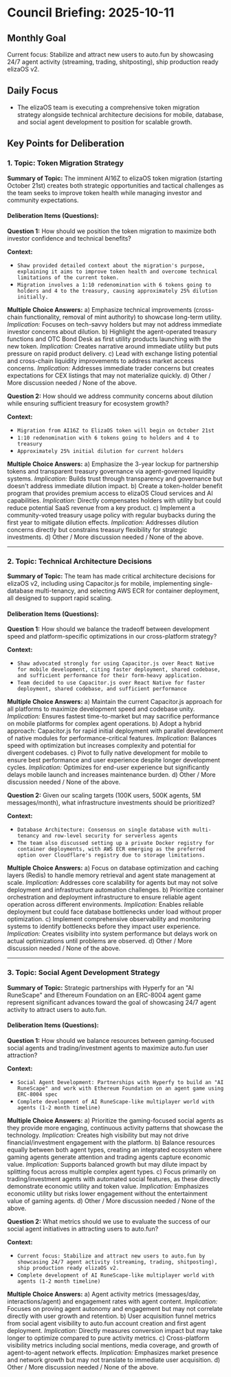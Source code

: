# Council Briefing: 2025-10-11

## Monthly Goal

Current focus: Stabilize and attract new users to auto.fun by showcasing 24/7 agent activity (streaming, trading, shitposting), ship production ready elizaOS v2.

## Daily Focus

- The elizaOS team is executing a comprehensive token migration strategy alongside technical architecture decisions for mobile, database, and social agent development to position for scalable growth.

## Key Points for Deliberation

### 1. Topic: Token Migration Strategy

**Summary of Topic:** The imminent AI16Z to elizaOS token migration (starting October 21st) creates both strategic opportunities and tactical challenges as the team seeks to improve token health while managing investor and community expectations.

#### Deliberation Items (Questions):

**Question 1:** How should we position the token migration to maximize both investor confidence and technical benefits?

  **Context:**
  - `Shaw provided detailed context about the migration's purpose, explaining it aims to improve token health and overcome technical limitations of the current token.`
  - `Migration involves a 1:10 redenomination with 6 tokens going to holders and 4 to the treasury, causing approximately 25% dilution initially.`

  **Multiple Choice Answers:**
    a) Emphasize technical improvements (cross-chain functionality, removal of mint authority) to showcase long-term utility.
        *Implication:* Focuses on tech-savvy holders but may not address immediate investor concerns about dilution.
    b) Highlight the agent-operated treasury functions and OTC Bond Desk as first utility products launching with the new token.
        *Implication:* Creates narrative around immediate utility but puts pressure on rapid product delivery.
    c) Lead with exchange listing potential and cross-chain liquidity improvements to address market access concerns.
        *Implication:* Addresses immediate trader concerns but creates expectations for CEX listings that may not materialize quickly.
    d) Other / More discussion needed / None of the above.

**Question 2:** How should we address community concerns about dilution while ensuring sufficient treasury for ecosystem growth?

  **Context:**
  - `Migration from AI16Z to ElizaOS token will begin on October 21st`
  - `1:10 redenomination with 6 tokens going to holders and 4 to treasury`
  - `Approximately 25% initial dilution for current holders`

  **Multiple Choice Answers:**
    a) Emphasize the 3-year lockup for partnership tokens and transparent treasury governance via agent-governed liquidity systems.
        *Implication:* Builds trust through transparency and governance but doesn't address immediate dilution impact.
    b) Create a token-holder benefit program that provides premium access to elizaOS Cloud services and AI capabilities.
        *Implication:* Directly compensates holders with utility but could reduce potential SaaS revenue from a key product.
    c) Implement a community-voted treasury usage policy with regular buybacks during the first year to mitigate dilution effects.
        *Implication:* Addresses dilution concerns directly but constrains treasury flexibility for strategic investments.
    d) Other / More discussion needed / None of the above.

---


### 2. Topic: Technical Architecture Decisions

**Summary of Topic:** The team has made critical architecture decisions for elizaOS v2, including using Capacitor.js for mobile, implementing single-database multi-tenancy, and selecting AWS ECR for container deployment, all designed to support rapid scaling.

#### Deliberation Items (Questions):

**Question 1:** How should we balance the tradeoff between development speed and platform-specific optimizations in our cross-platform strategy?

  **Context:**
  - `Shaw advocated strongly for using Capacitor.js over React Native for mobile development, citing faster deployment, shared codebase, and sufficient performance for their form-heavy application.`
  - `Team decided to use Capacitor.js over React Native for faster deployment, shared codebase, and sufficient performance`

  **Multiple Choice Answers:**
    a) Maintain the current Capacitor.js approach for all platforms to maximize development speed and codebase unity.
        *Implication:* Ensures fastest time-to-market but may sacrifice performance on mobile platforms for complex agent operations.
    b) Adopt a hybrid approach: Capacitor.js for rapid initial deployment with parallel development of native modules for performance-critical features.
        *Implication:* Balances speed with optimization but increases complexity and potential for divergent codebases.
    c) Pivot to fully native development for mobile to ensure best performance and user experience despite longer development cycles.
        *Implication:* Optimizes for end-user experience but significantly delays mobile launch and increases maintenance burden.
    d) Other / More discussion needed / None of the above.

**Question 2:** Given our scaling targets (100K users, 500K agents, 5M messages/month), what infrastructure investments should be prioritized?

  **Context:**
  - `Database Architecture: Consensus on single database with multi-tenancy and row-level security for serverless agents`
  - `The team also discussed setting up a private Docker registry for container deployments, with AWS ECR emerging as the preferred option over Cloudflare's registry due to storage limitations.`

  **Multiple Choice Answers:**
    a) Focus on database optimization and caching layers (Redis) to handle memory retrieval and agent state management at scale.
        *Implication:* Addresses core scalability for agents but may not solve deployment and infrastructure automation challenges.
    b) Prioritize container orchestration and deployment infrastructure to ensure reliable agent operation across different environments.
        *Implication:* Enables reliable deployment but could face database bottlenecks under load without proper optimization.
    c) Implement comprehensive observability and monitoring systems to identify bottlenecks before they impact user experience.
        *Implication:* Creates visibility into system performance but delays work on actual optimizations until problems are observed.
    d) Other / More discussion needed / None of the above.

---


### 3. Topic: Social Agent Development Strategy

**Summary of Topic:** Strategic partnerships with Hyperfy for an "AI RuneScape" and Ethereum Foundation on an ERC-8004 agent game represent significant advances toward the goal of showcasing 24/7 agent activity to attract users to auto.fun.

#### Deliberation Items (Questions):

**Question 1:** How should we balance resources between gaming-focused social agents and trading/investment agents to maximize auto.fun user attraction?

  **Context:**
  - `Social Agent Development: Partnerships with Hyperfy to build an "AI RuneScape" and work with Ethereum Foundation on an agent game using ERC-8004 spec`
  - `Complete development of AI RuneScape-like multiplayer world with agents (1-2 month timeline)`

  **Multiple Choice Answers:**
    a) Prioritize the gaming-focused social agents as they provide more engaging, continuous activity patterns that showcase the technology.
        *Implication:* Creates high visibility but may not drive financial/investment engagement with the platform.
    b) Balance resources equally between both agent types, creating an integrated ecosystem where gaming agents generate attention and trading agents capture economic value.
        *Implication:* Supports balanced growth but may dilute impact by splitting focus across multiple complex agent types.
    c) Focus primarily on trading/investment agents with automated social features, as these directly demonstrate economic utility and token value.
        *Implication:* Emphasizes economic utility but risks lower engagement without the entertainment value of gaming agents.
    d) Other / More discussion needed / None of the above.

**Question 2:** What metrics should we use to evaluate the success of our social agent initiatives in attracting users to auto.fun?

  **Context:**
  - `Current focus: Stabilize and attract new users to auto.fun by showcasing 24/7 agent activity (streaming, trading, shitposting), ship production ready elizaOS v2.`
  - `Complete development of AI RuneScape-like multiplayer world with agents (1-2 month timeline)`

  **Multiple Choice Answers:**
    a) Agent activity metrics (messages/day, interactions/agent) and engagement rates with agent content.
        *Implication:* Focuses on proving agent autonomy and engagement but may not correlate directly with user growth and retention.
    b) User acquisition funnel metrics from social agent visibility to auto.fun account creation and first agent deployment.
        *Implication:* Directly measures conversion impact but may take longer to optimize compared to pure activity metrics.
    c) Cross-platform visibility metrics including social mentions, media coverage, and growth of agent-to-agent network effects.
        *Implication:* Emphasizes market presence and network growth but may not translate to immediate user acquisition.
    d) Other / More discussion needed / None of the above.